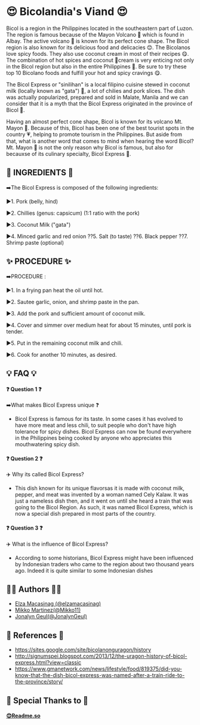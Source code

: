 #  😍 Bicolandia's Viand 😍
  Bicol is a region in the Philippines located in the southeastern part of Luzon. The region is famous because of the Mayon Volcano 🌋 which is found in Albay. The active volcano 🌋 is known for its perfect cone shape. The Bicol region is also known for its delicious food and delicacies 😊. The Bicolanos love spicy  foods. They also use coconut  cream in most of their recipes 😋. The combination of hot spices and coconut 🌴cream is very enticing not only in the Bicol region but also in the entire Philippines 🌅. Be sure to try these top 10 Bicolano foods and fulfill your hot and spicy cravings 😋.

  The Bicol Express or "sinilihan" is a local filipino cuisine stewed in coconut milk (locally known as "gata") 🌴, a lot of chilies and pork slices. The dish  was actually popularized, prepared and sold in Malate, Manila and we can consider that it is a myth that the Bicol Express originated in the province of Bicol 💙.

  Having an almost perfect cone shape, Bicol is known for its volcano Mt. Mayon 🌋. Because of this, Bicol has been one of the best tourist spots in the country 💗, helping to promote tourism in the Philippines. But aside from that, what is another word that comes to mind when hearing the word Bicol? Mt. Mayon 🌋 is not the only reason why Bicol is famous, but also for becauxse of its culinary specialty, Bicol Express 💙.

  ## 🎇 INGREDIENTS 🎇
   ➡️The Bicol Express is composed of the following ingredients:

▶️1. Pork (belly, hind)

▶️2. Chillies (genus: capsicum) (1:1 ratio with the pork)

▶️3. Coconut Milk ("gata")

▶️4. Minced garlic and red onion
??5. Salt (to taste)
??6. Black pepper
??7. Shrimp paste (optional)

## ✨ PROCEDURE ✨
➡️PROCEDURE :

▶️1. In a frying pan heat the oil until hot.

▶️2. Sautee garlic, onion, and shrimp paste in the pan.

▶️3. Add the pork and sufficient amount of coconut milk.

▶️4. Cover and simmer over medium heat for about 15 minutes, until pork is tender.

▶️5. Put in the remaining coconut milk and chili.

▶️6. Cook for another 10 minutes, as desired.
 


## 💡 FAQ 💡

#### ❓ Question 1 ❓
  ➡️What makes Bicol Express unique ❓

  * Bicol Express is famous for its taste. In some cases it has evolved to have more meat and less chili, to suit people who don't have high tolerance for spicy dishes. Bicol Express can now be found everywhere in the Philippines being cooked by anyone who appreciates this mouthwatering spicy dish.

#### ❓ Question 2 ❓
  ✈️ Why its called Bicol Express?
   
   * This dish known for its unique flavorsas it is made with coconut milk, pepper, and meat was invented by a woman named Cely Kalaw. It was just a nameless dish then, and it went on until she heard a train that was going to the Bicol Region. As such, it was named Bicol Express, which is now a special dish prepared in most parts of the country.

#### ❓ Question 3 ❓
  ✈️ What is the influence of Bicol Express?

   * According to some historians, Bicol Express might have been influenced by Indonesian traders who came to the region about two thousand years ago. Indeed it is quite similar to some Indonesian dishes




## 👨‍🎓 Authors 👩‍🎓

- [Elza Macasinag (@elzamacasinag)](https://github.com/macasinagelza)
- [Mikko Martinez(@Mikko11)](https://github.com/Mikko11)
- [Jonalyn Geul(@JonalynGeul)](https://github.com/JonalynGeul)


## 🔗 References 🔗
* https://sites.google.com/site/bicolanonguragon/history
* http://signumspei.blogspot.com/2013/12/the-uragon-history-of-bicol-express.html?view=classic
* https://www.gmanetwork.com/news/lifestyle/food/819375/did-you-know-that-the-dish-bicol-express-was-named-after-a-train-ride-to-the-province/story/

## 💖 Special Thanks to 💖
  #### [😊Readme.so](https://readme.so/editor)